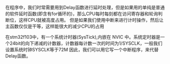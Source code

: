 在程序中，我们时常需要用到Delay函数进行延时处理，但是如果用的单纯是普通的软件延时函数(即含有for循环的)，那么CPU每时每刻都在访问寄存器和轮询判断位，这样CPU就被高度占用。
但是如果我们使用中断来进行计时操作，然后让主函数仅仅是干等，这样能很大的减少CPU的占用

在stm32f103中，有一个系统计时器(SysTick),内嵌在 NVIC 中。系统定时器是一个24bit的向下递减的计数器，计数器每计数一次的时间为1/SYSCLK，一般我们设置系统时钟SYSCLK等于72M
因此，我们可以用它写一个中断程序，来代替Delay函数。


